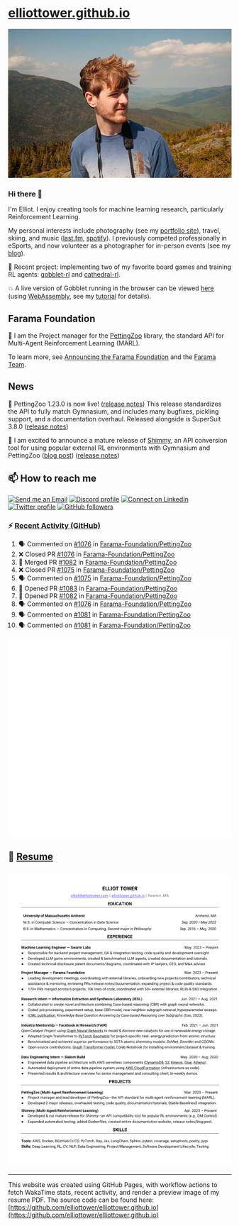 # [elliottower.github.io](https://github.com/elliottower/elliottower.github.io)

[![A wild Elliot on Mt Washington](https://raw.githubusercontent.com/elliottower/elliottower.github.io/main/src/jpg/DSCF7539-600px.jpg?raw=true)](https://raw.githubusercontent.com/elliottower/elliottower.github.io/main/src/jpg/DSCF7539.jpg?raw=true)

### Hi there 👋

I'm Elliot. I enjoy creating tools for machine learning research, particularly Reinforcement Learning.

My personal interests include photography (see my [portfolio site](https://www.elliottower.com/)), travel, skiing, and music ([last.fm](https://www.last.fm/user/ajsdlfkwer), [spotify](https://open.spotify.com/user/12132818380)). I previously competed professionally in eSports, and now volunteer as a photographer for in-person events (see my [blog](https://www.elliottower.com/stories/?category=events)).

🤖 Recent project: implementing two of my favorite board games and training RL agents: [gobblet-rl](https://github.com/elliottower/gobblet-rl) and [cathedral-rl](https://github.com/elliottower/cathedral-rl). 

💥 A live version of Gobblet running in the browser can be viewed [here](https://elliottower.github.io/gobblet-rl/) (using [WebAssembly](https://webassembly.org/), see my [tutorial](https://github.com/elliottower/gobblet-rl/blob/main/tutorials/WebAssembly/web_assembly.md) for details).

## Farama Foundation

🚀 I am the Project manager for the [PettingZoo](https://github.com/Farama-Foundation/PettingZoo) library, the standard API for Multi-Agent Reinforcement Learning (MARL). 

To learn more, see [Announcing the Farama Foundation](https://farama.org/Announcing-The-Farama-Foundation) and the [Farama Team](https://farama.org/team).

## News

🎉 PettingZoo 1.23.0 is now live! ([release notes](https://github.com/Farama-Foundation/PettingZoo/releases/tag/1.23.0)) This release standardizes the API to fully match Gymnasium, and includes many bugfixes, pickling support, and a documentation overhaul. Released alongside is SuperSuit 3.8.0 ([release notes](https://github.com/Farama-Foundation/SuperSuit/releases/tag/3.8.0)) 

<!-- ![GitHub Release Date](https://img.shields.io/github/release-date/Farama-Foundation/PettingZoo) -->

🎉 I am excited to announce a mature release of [Shimmy](https://github.com/Farama-Foundation/Shimmy), an API conversion tool for using popular external RL environments with Gymnasium and PettingZoo ([blog post](https://farama.org/Announcing-Shimmy)) ([release notes](https://github.com/Farama-Foundation/Shimmy/releases/tag/v1.0.0)) 

## 📫 How to reach me

 [![Send me an Email](https://img.shields.io/badge/email-elliot%40elliottower.com-blue)](mailto:elliot@elliottower.com)
 [![Discord profile](https://img.shields.io/badge/Discord-7289DA?style=flat&logo=discord&logoColor=white)](https://discord.com/users/83091537923145728)
 [![Connect on LinkedIn](https://img.shields.io/badge/--linkedin?label=LinkedIn&logo=LinkedIn&style=social)](https://www.linkedin.com/in/elliot-tower)
 [![Twitter profile](https://img.shields.io/twitter/follow/elliottower?style=social)](https://twitter.com/ElliotTower/)
 [![GitHub followers](https://img.shields.io/github/followers/elliottower?style=social)](https://github.com/elliottower/)

### ⚡ [Recent Activity (GitHub)](https://github.com/elliottower)

<!--START_SECTION:activity-->
1. 🗣 Commented on [#1076](https://github.com/Farama-Foundation/PettingZoo/pull/1076#issuecomment-1703376920) in [Farama-Foundation/PettingZoo](https://github.com/Farama-Foundation/PettingZoo)
2. ❌ Closed PR [#1076](https://github.com/Farama-Foundation/PettingZoo/pull/1076) in [Farama-Foundation/PettingZoo](https://github.com/Farama-Foundation/PettingZoo)
3. 🎉 Merged PR [#1082](https://github.com/Farama-Foundation/PettingZoo/pull/1082) in [Farama-Foundation/PettingZoo](https://github.com/Farama-Foundation/PettingZoo)
4. ❌ Closed PR [#1075](https://github.com/Farama-Foundation/PettingZoo/pull/1075) in [Farama-Foundation/PettingZoo](https://github.com/Farama-Foundation/PettingZoo)
5. 🗣 Commented on [#1075](https://github.com/Farama-Foundation/PettingZoo/pull/1075#issuecomment-1703375961) in [Farama-Foundation/PettingZoo](https://github.com/Farama-Foundation/PettingZoo)
6. 💪 Opened PR [#1083](https://github.com/Farama-Foundation/PettingZoo/pull/1083) in [Farama-Foundation/PettingZoo](https://github.com/Farama-Foundation/PettingZoo)
7. 💪 Opened PR [#1082](https://github.com/Farama-Foundation/PettingZoo/pull/1082) in [Farama-Foundation/PettingZoo](https://github.com/Farama-Foundation/PettingZoo)
8. 🗣 Commented on [#1076](https://github.com/Farama-Foundation/PettingZoo/pull/1076#issuecomment-1702953851) in [Farama-Foundation/PettingZoo](https://github.com/Farama-Foundation/PettingZoo)
9. 🗣 Commented on [#1081](https://github.com/Farama-Foundation/PettingZoo/pull/1081#issuecomment-1702949573) in [Farama-Foundation/PettingZoo](https://github.com/Farama-Foundation/PettingZoo)
10. 🗣 Commented on [#1081](https://github.com/Farama-Foundation/PettingZoo/pull/1081#issuecomment-1702948651) in [Farama-Foundation/PettingZoo](https://github.com/Farama-Foundation/PettingZoo)
<!--END_SECTION:activity-->


<picture>
  <a href="https://metrics.lecoq.io/insights?user=elliottower">
   <img src="/github-metrics.svg" alt="Metrics">
  </a>
</picture>

## 📄 [Resume](https://elliottower.github.io/src/pdf/resume.pdf)

<!-- PDF-TO-MARKDOWN:START -->
![Page 1](src/png/page1.png "Page 1")
---
<!-- PDF-TO-MARKDOWN:END -->

----

This website was created using GitHub Pages, with workflow actions to fetch WakaTime stats, recent activity, and render a preview image of my resume PDF. The source code can be found here: [https://github.com/elliottower/elliottower.github.io](https://github.com/elliottower/elliottower.github.io)
